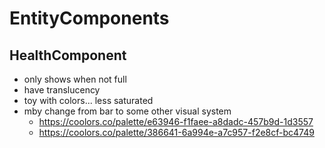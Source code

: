 # EntityComponents

## HealthComponent
- only shows when not full
- have translucency
- toy with colors... less saturated
- mby change from bar to some other visual system
	- https://coolors.co/palette/e63946-f1faee-a8dadc-457b9d-1d3557
	- https://coolors.co/palette/386641-6a994e-a7c957-f2e8cf-bc4749